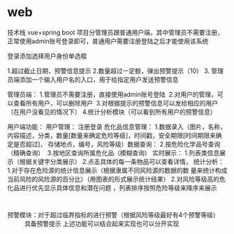 # web

技术栈 vue+spring boot
项目分管理员跟普通用户端，其中管理员不需要注册，正常使用admin账号登录即可，普通用户需要注册登陆之后才能使用该系统

登录添加选择用户身份单选框

1.超过截止日期，预警信息提示
2.数量超过一定额，弹出预警提示（10）
3.
管理员端添加一个输入用户名的入口，用于给指定用户发送预警信息

管理员端：
         1.管理员不需要注册，直接使用admin账号登陆
		 2.对用户的管理，可以查看所有用户，可以删除用户
		 3.对根据提示的预警信息可以发给相应的用户（在用户没看见的情况下）
         4.统计分析模块（可以看到所有用户的预警信息）

用户端功能：
用户管理： 注册登录
危化品信息管理：
         1.数据录入（图片，名称，内容描述，分类，数量[数量来确定危险等级]，时间戳，安全期限[时间期限来确定是否超过]，
         存储地点，编号，风险等级）数据查询：
         2.按危险化学品号查询（精确查询）
		 3.按地区查询所属危化品（模糊查询）
实时展示：
        1.列表类信息展示（根据关键字分类展示）
        2.点击具体的每一条物品可以查看详情，
统计分析：
1.对于存在危险源的统计信息展示（根据隶属不同风险源的数据的数
量来统计构成当前风险的风险源的百分比）（用图表的形式展示统计结果）
2.对风险等级高的危化品进行优先显示具体信息和潜在问题 ，列表排序按照危险等级来降序来展示
       
		  
预警模块：对于超过临界指标的进行预警（根据风险等级最好有4个预警等级）
          具备预警提示
上述功能可以结合起来实现也可以分开实现
